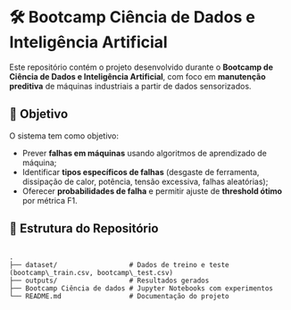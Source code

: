 
# 🛠️ Bootcamp Ciência de Dados e Inteligência Artificial

Este repositório contém o projeto desenvolvido durante o **Bootcamp de Ciência de Dados e Inteligência Artificial**, com foco em **manutenção preditiva** de máquinas industriais a partir de dados sensorizados.

## 📌 Objetivo

O sistema tem como objetivo:
- Prever **falhas em máquinas** usando algoritmos de aprendizado de máquina;
- Identificar **tipos específicos de falhas** (desgaste de ferramenta, dissipação de calor, potência, tensão excessiva, falhas aleatórias);
- Oferecer **probabilidades de falha** e permitir ajuste de **threshold ótimo** por métrica F1.

## 📂 Estrutura do Repositório

```

.
├── dataset/                  # Dados de treino e teste (bootcamp\_train.csv, bootcamp\_test.csv)
├── outputs/                  # Resultados gerados
├── Bootcamp Ciência de dados # Jupyter Notebooks com experimentos
└── README.md                 # Documentação do projeto

````


